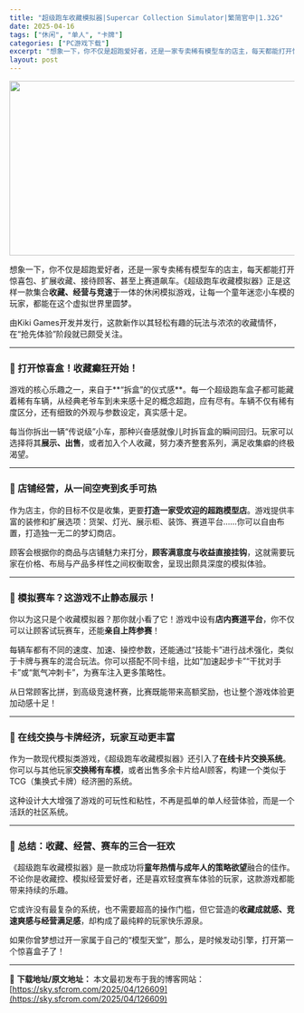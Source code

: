 ```yaml
---
title: "超级跑车收藏模拟器|Supercar Collection Simulator|繁简官中|1.32G"
date: 2025-04-16
tags: ["休闲", "单人", "卡牌"]
categories: ["PC游戏下载"]
excerpt: "想象一下，你不仅是超跑爱好者，还是一家专卖稀有模型车的店主，每天都能打开惊喜包、扩展收藏、接待顾客、甚至上赛道飙车。《超级跑车收藏模拟器》正是这样一款集合收藏、经营与竞速于一体的休闲模拟游戏，让每一个童年迷恋小车模的玩家，都能在这个虚拟世界里圆梦。 由Kiki Games开发并发行，这款新作以其轻松&hellip;"
layout: post
---
```


<img class="aligncenter size-full wp-image-126610" src="https://sky.sfcrom.com/wp-content/uploads/2025/04/2025041609575921.webp" alt="" width="660" height="308" />
<p class="" data-start="106" data-end="234">想象一下，你不仅是超跑爱好者，还是一家专卖稀有模型车的店主，每天都能打开惊喜包、扩展收藏、接待顾客、甚至上赛道飙车。《超级跑车收藏模拟器》正是这样一款集合<strong data-start="183" data-end="195">收藏、经营与竞速</strong>于一体的休闲模拟游戏，让每一个童年迷恋小车模的玩家，都能在这个虚拟世界里圆梦。</p>
<p class="" data-start="236" data-end="291">由Kiki Games开发并发行，这款新作以其轻松有趣的玩法与浓浓的收藏情怀，在“抢先体验”阶段就已颇受关注。</p>


<hr class="" data-start="293" data-end="296" />

<h3 class="" data-start="298" data-end="318">🚗 打开惊喜盒！收藏癫狂开始！</h3>
<p class="" data-start="320" data-end="418">游戏的核心乐趣之一，来自于**“拆盒”的仪式感**。每一个超级跑车盒子都可能藏着稀有车辆，从经典老爷车到未来感十足的概念超跑，应有尽有。车辆不仅有稀有度区分，还有细致的外观与参数设定，真实感十足。</p>
<p class="" data-start="420" data-end="500">每当你拆出一辆“传说级”小车，那种兴奋感就像儿时拆盲盒的瞬间回归。玩家可以选择将其<strong data-start="461" data-end="470">展示、出售</strong>，或者加入个人收藏，努力凑齐整套系列，满足收集癖的终极渴望。</p>


<hr class="" data-start="502" data-end="505" />

<h3 class="" data-start="507" data-end="529">🏪 店铺经营，从一间空壳到炙手可热</h3>
<p class="" data-start="531" data-end="620">作为店主，你的目标不仅是收集，更要<strong data-start="548" data-end="565">打造一家受欢迎的超跑模型店</strong>。游戏提供丰富的装修和扩展选项：货架、灯光、展示柜、装饰、赛道平台……你可以自由布置，打造独一无二的梦幻商店。</p>
<p class="" data-start="622" data-end="695">顾客会根据你的商品与店铺魅力来打分，<strong data-start="640" data-end="656">顾客满意度与收益直接挂钩</strong>，这就需要玩家在价格、布局与产品多样性之间权衡取舍，呈现出颇具深度的模拟体验。</p>


<hr class="" data-start="697" data-end="700" />

<h3 class="" data-start="702" data-end="724">🏁 模拟赛车？这游戏不止静态展示！</h3>
<p class="" data-start="726" data-end="789">你以为这只是个收藏模拟器？那你就小看了它！游戏中设有<strong data-start="752" data-end="762">店内赛道平台</strong>，你不仅可以让顾客试玩赛车，还能<strong data-start="778" data-end="788">亲自上阵参赛</strong>！</p>
<p class="" data-start="791" data-end="886">每辆车都有不同的速度、加速、操控参数，还能通过“技能卡”进行战术强化，类似于卡牌与赛车的混合玩法。你可以搭配不同卡组，比如“加速起步卡”“干扰对手卡”或“氮气冲刺卡”，为赛车注入更多策略性。</p>
<p class="" data-start="888" data-end="930">从日常顾客比拼，到高级竞速杯赛，比赛既能带来高额奖励，也让整个游戏体验更加动感十足！</p>


<hr class="" data-start="932" data-end="935" />

<h3 class="" data-start="937" data-end="961">🔁 在线交换与卡牌经济，玩家互动更丰富</h3>
<p class="" data-start="963" data-end="1060">作为一款现代模拟类游戏，《超级跑车收藏模拟器》还引入了<strong data-start="990" data-end="1002">在线卡片交换系统</strong>。你可以与其他玩家<strong data-start="1011" data-end="1021">交换稀有车模</strong>，或者出售多余卡片给AI顾客，构建一个类似于TCG（集换式卡牌）经济圈的系统。</p>
<p class="" data-start="1062" data-end="1106">这种设计大大增强了游戏的可玩性和粘性，不再是孤单的单人经营体验，而是一个活跃的社区系统。</p>


<hr class="" data-start="1108" data-end="1111" />

<h3 class="" data-start="1113" data-end="1137">🎯 总结：收藏、经营、赛车的三合一狂欢</h3>
<p class="" data-start="1139" data-end="1223">《超级跑车收藏模拟器》是一款成功将<strong data-start="1156" data-end="1173">童年热情与成年人的策略欲望</strong>融合的佳作。不论你是收藏控、模拟经营爱好者，还是喜欢轻度赛车体验的玩家，这款游戏都能带来持续的乐趣。</p>
<p class="" data-start="1225" data-end="1290">它或许没有最复杂的系统，也不需要超高的操作门槛，但它营造的<strong data-start="1254" data-end="1274">收藏成就感、竞速爽感与经营满足感</strong>，却构成了最纯粹的玩家快乐源泉。</p>
<p class="" data-start="1292" data-end="1336">如果你曾梦想过开一家属于自己的“模型天堂”，那么，是时候发动引擎，打开第一个惊喜盒子了！</p>

---
📖 **下载地址/原文地址：** 本文最初发布于我的博客网站：[https://sky.sfcrom.com/2025/04/126609](https://sky.sfcrom.com/2025/04/126609)
